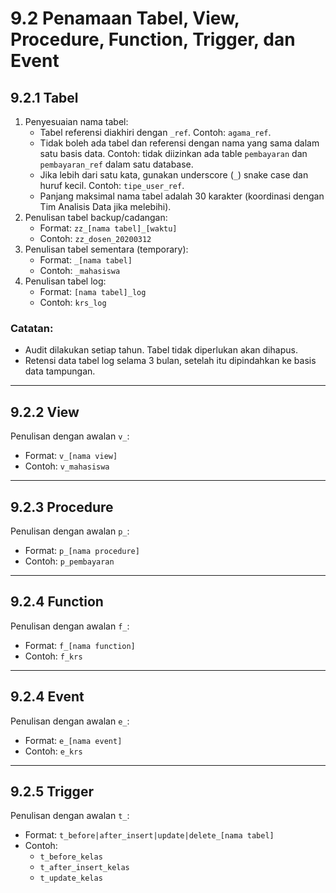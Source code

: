 # 9.2 Penamaan Tabel, View, Procedure, Function, Trigger, dan Event

## 9.2.1 Tabel

1. Penyesuaian nama tabel:
    - Tabel referensi diakhiri dengan `_ref`. Contoh: `agama_ref`.
    - Tidak boleh ada tabel dan referensi dengan nama yang sama dalam satu basis data. Contoh: tidak diizinkan ada table `pembayaran` dan `pembayaran_ref` dalam satu database.
    - Jika lebih dari satu kata, gunakan underscore (`_`) snake case dan huruf kecil. Contoh: `tipe_user_ref`.
    - Panjang maksimal nama tabel adalah 30 karakter (koordinasi dengan Tim Analisis Data jika melebihi).
2. Penulisan tabel backup/cadangan:
    - Format: `zz_[nama tabel]_[waktu]`
    - Contoh: `zz_dosen_20200312`
3. Penulisan tabel sementara (temporary):
    - Format: `_[nama tabel]`
    - Contoh: `_mahasiswa`
4. Penulisan tabel log:
    - Format: `[nama tabel]_log`
    - Contoh: `krs_log`

### Catatan:

- Audit dilakukan setiap tahun. Tabel tidak diperlukan akan dihapus.
- Retensi data tabel log selama 3 bulan, setelah itu dipindahkan ke basis data tampungan.

---

## 9.2.2 View

Penulisan dengan awalan `v_`:

- Format: `v_[nama view]`
- Contoh: `v_mahasiswa`

---

## 9.2.3 Procedure

Penulisan dengan awalan `p_`:

- Format: `p_[nama procedure]`
- Contoh: `p_pembayaran`

---

## 9.2.4 Function

Penulisan dengan awalan `f_`:

- Format: `f_[nama function]`
- Contoh: `f_krs`

---

## 9.2.4 Event

Penulisan dengan awalan `e_`:

- Format: `e_[nama event]`
- Contoh: `e_krs`

---

## 9.2.5 Trigger

Penulisan dengan awalan `t_`:

- Format: `t_before|after_insert|update|delete_[nama tabel]`
- Contoh:
    - `t_before_kelas`
    - `t_after_insert_kelas`
    - `t_update_kelas`